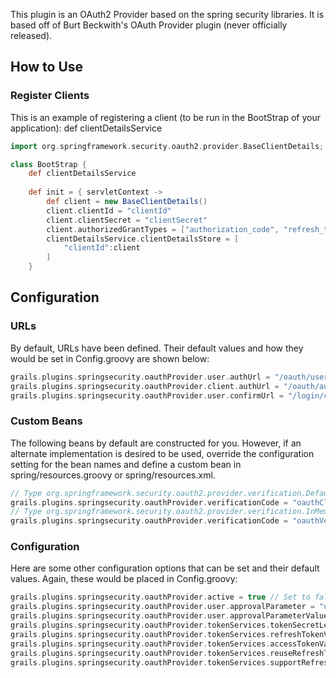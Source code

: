 This plugin is an OAuth2 Provider based on the spring security libraries.  It is based off of Burt Beckwith's OAuth Provider plugin (never officially released).

## How to Use

### Register Clients

This is an example of registering a client (to be run in the BootStrap of your application):
def clientDetailsService

```groovy
import org.springframework.security.oauth2.provider.BaseClientDetails;

class BootStrap {
	def clientDetailsService
	
	def init = { servletContext ->
		def client = new BaseClientDetails()
		client.clientId = "clientId"
		client.clientSecret = "clientSecret"
		client.authorizedGrantTypes = ["authorization_code", "refresh_token", "client_credentials"]
		clientDetailsService.clientDetailsStore = [
			"clientId":client
		]
	}
```

## Configuration

### URLs

By default, URLs have been defined.  Their default values and how they would be set in Config.groovy are shown below:

```groovy
grails.plugins.springsecurity.oauthProvider.user.authUrl = "/oauth/user/authorize" // Where the user is authorized
grails.plugins.springsecurity.oauthProvider.client.authUrl = "/oauth/authorize" // Where the client is authorized
grails.plugins.springsecurity.oauthProvider.user.confirmUrl = "/login/confirm" // Where the user confirms that they approve the client
```

### Custom Beans

The following beans by default are constructed for you.  However, if an alternate implementation is desired to be used, override the configuration setting
for the bean names and define a custom bean in spring/resources.groovy or spring/resources.xml.

```groovy
// Type org.springframework.security.oauth2.provider.verification.DefaultClientAuthenticationCache by default, use any class with the same implemented interface
grails.plugins.springsecurity.oauthProvider.verificationCode = "oauthClientAuthenticationCache" // Bean name of the client authentication cache
// Type org.springframework.security.oauth2.provider.verification.InMemoryVerificationCodeServices by default, use any class with the same implemented interface
grails.plugins.springsecurity.oauthProvider.verificationCode = "oauthVerificationCodeServices" // Bean name of the verification code services
```

### Configuration

Here are some other configuration options that can be set and their default values.  Again, these would be placed in Config.groovy:

```groovy
grails.plugins.springsecurity.oauthProvider.active = true // Set to false to disable the provider
grails.plugins.springsecurity.oauthProvider.user.approvalParameter = "user_oauth_approval" // Used in the user approval filter
grails.plugins.springsecurity.oauthProvider.user.approvalParameterValue = true
grails.plugins.springsecurity.oauthProvider.tokenServices.tokenSecretLengthBytes = 80 // Length of secret token by default
grails.plugins.springsecurity.oauthProvider.tokenServices.refreshTokenValiditySeconds = 60 * 10 //default 10 minutes
grails.plugins.springsecurity.oauthProvider.tokenServices.accessTokenValiditySeconds = 60 * 60 * 12 //default 12 hours
grails.plugins.springsecurity.oauthProvider.tokenServices.reuseRefreshToken = true
grails.plugins.springsecurity.oauthProvider.tokenServices.supportRefreshToken = true
```
